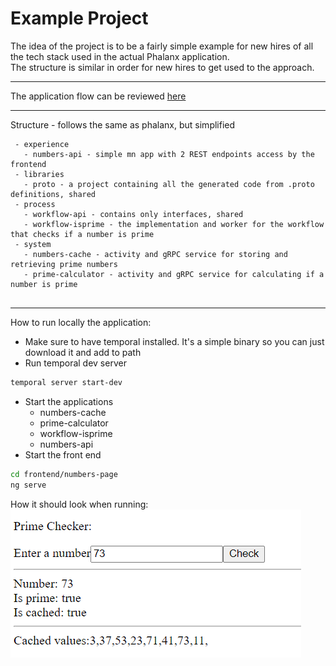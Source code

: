 # Example Project

The idea of the project is to be a fairly simple example for new
hires of all the tech stack used in the actual Phalanx application.
<br>
The structure is similar in order for new hires to get used to the 
approach.

---

The application flow can be reviewed [here](docs/app-flow.png)

---

Structure - follows the same as phalanx, but simplified

```
 - experience
   - numbers-api - simple mn app with 2 REST endpoints access by the frontend
 - libraries
   - proto - a project containing all the generated code from .proto definitions, shared
 - process
   - workflow-api - contains only interfaces, shared
   - workflow-isprime - the implementation and worker for the workflow that checks if a number is prime
 - system
   - numbers-cache - activity and gRPC service for storing and retrieving prime numbers
   - prime-calculator - activity and gRPC service for calculating if a number is prime
   
```
---
How to run locally the application:
* Make sure to have temporal installed. It's a simple binary so you can just download it and add to path
* Run temporal dev server
```bash
temporal server start-dev
```
* Start the applications
  * numbers-cache
  * prime-calculator
  * workflow-isprime
  * numbers-api
* Start the front end
```bash
cd frontend/numbers-page
ng serve
```

How it should look when running:
![app](docs/img.png)